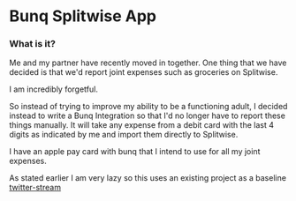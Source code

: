 # Bunq Splitwise App

### What is it? 
Me and my partner have recently moved in together. One thing that we have decided is that we'd report joint expenses such as groceries on Splitwise.

I am incredibly forgetful.

So instead of trying to improve my ability to be a functioning adult, I decided instead to write a Bunq Integration so that I'd no longer have to report these things manually. It will take any expense from a debit card with the last 4 digits as indicated by me and import them directly to Splitwise. 

I have an apple pay card with bunq that I intend to use for all my joint expenses. 

As stated earlier I am very lazy so this uses an existing project as a baseline [twitter-stream]()
